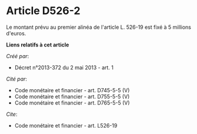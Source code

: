 # Article D526-2

Le montant prévu au premier alinéa de l'article L. 526-19 est fixé à 5 millions d'euros.

**Liens relatifs à cet article**

_Créé par_:

  - Décret n°2013-372 du 2 mai 2013 - art. 1

_Cité par_:

  - Code monétaire et financier - art. D745-5-5 (V)
  - Code monétaire et financier - art. D755-5-5 (V)
  - Code monétaire et financier - art. D765-5-5 (V)

_Cite_:

  - Code monétaire et financier - art. L526-19
